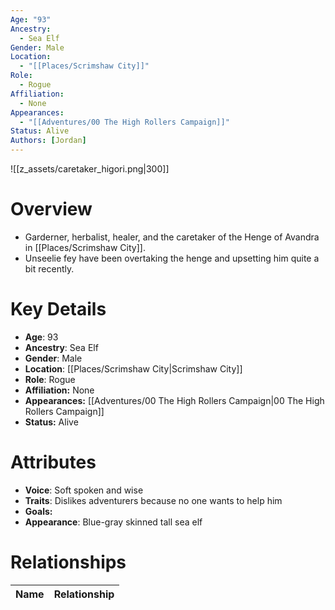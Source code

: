 ```yaml
---
Age: "93"
Ancestry:
  - Sea Elf
Gender: Male
Location:
  - "[[Places/Scrimshaw City]]"
Role:
  - Rogue
Affiliation:
  - None
Appearances:
  - "[[Adventures/00 The High Rollers Campaign]]"
Status: Alive
Authors: [Jordan]
---
```

![[z_assets/caretaker_higori.png|300]]

# Overview
- Garderner, herbalist, healer, and the caretaker of the Henge of Avandra in [[Places/Scrimshaw City]].
- Unseelie fey have been overtaking the henge and upsetting him quite a bit recently.

# Key Details
- **Age**: 93
- **Ancestry**: Sea Elf
- **Gender**: Male
- **Location**: [[Places/Scrimshaw City\|Scrimshaw City]]
- **Role**: Rogue
- **Affiliation:** None
- **Appearances:** [[Adventures/00 The High Rollers Campaign\|00 The High Rollers Campaign]]
- **Status:** Alive

# Attributes
- **Voice**: Soft spoken and wise
- **Traits**: Dislikes adventurers because no one wants to help him
- **Goals:** 
- **Appearance**: Blue-gray skinned tall sea elf

# Relationships

| Name  | Relationship |
| ----- | ------------ |
